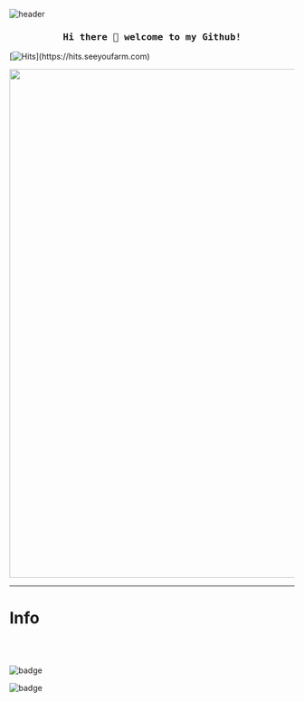 
![header](https://capsule-render.vercel.app/api?type=waving&color=auto&height=250&section=header&text=NOLJIS%20Github%20🎉%20&fontSize=100&animation=fadeIn&fontAlignY=38)


<h3 align="center"><samp> Hi there 💫  welcome to my Github!</samp></h3>



[![Hits](https://hits.seeyoufarm.com/api/count/incr/badge.svg?url=https%3A%2F%2Fgithub.com%2Fnoljis%2Fhit-counter&count_bg=%236EEDC2&title_bg=%23555555&icon=nextdoor.svg&icon_color=%23FFFFFF&title=Visit&edge_flat=false&align="right")](https://hits.seeyoufarm.com)
     
   


<img
     src="https://user-images.githubusercontent.com/117498827/212060500-76d44479-b64c-4811-ab7b-0059bef26760.png"
     width="900"
     height="900"
/>



<hr>
<h1>Info</h1>
<br><br>


![badge](https://img.shields.io/badge/Noljis-back--end-yellowgreen?style=for-the-badge&logo=dev.to) <br>

![badge](https://img.shields.io/badge/EMail-Popsol95@gmail.com-informational?style=for-the-badge&logo=Gmail)

